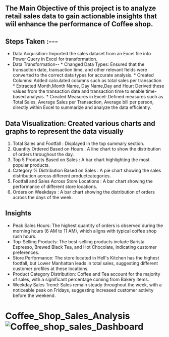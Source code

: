 ## The Main Objective of this project is to analyze retail sales data to gain actionable insights that wiil enhance the performance of Coffee shop.
   
   
   ## Steps Taken  :---
 * Data Acquisition: Imported the sales dataset from an Excel file into Power Query in Excel for transformation.
 * Data Transformation--
       * Changed Data Types: Ensured that the transaction date, transaction time, and other relevant fields were converted to the correct data types for accurate analysis.
       * Created Columns: Added calculated columns such as total sales per transaction
       * Extracted Month,Month Name, Day Name,Day and Hour: Derived these values from the transaction date and transaction time to enable time-based analysis. 
       * Created Measures in Excel: Defined measures such as Total Sales, Average Sales per Transaction, Average bill per person, directly within Excel to summarize and analyze the data 
          efficiently.


## Data Visualization: Created various charts and graphs to represent the data visually

  1. Total Sales and Footfall : Displayed in the top summary section.
  2. Quantity Ordered Based on Hours : A line chart to show the distribution of orders throughout the day.
  3. Top 5 Products Based on Sales : A bar chart highlighting the most popular products.
  4. Category % Distribution Based on Sales : A pie chart showing the sales distribution across different productcategories.
  5. Footfall and Sales Across Store Locations : A bar chart showing the performance of different store locations.
  6. Orders on Weekdays : A bar chart showing the distribution of orders across the days of the week.
 
 
 ## Insights
  
  * Peak Sales Hours: The highest quantity of orders is observed during the morning hours (6 AM to 11 AM), which aligns with typical coffee shop rush hours.
  * Top-Selling Products: The best-selling products include Barista Espresso, Brewed Black Tea, and Hot Chocolate, indicating customer preferences.
  * Store Performance: The store located in Hell's Kitchen has the highest footfall, but Lower Manhattan leads in total sales, suggesting different customer profiles at these locations.
  * Product Category Distribution: Coffee and Tea account for the majority of sales, with a significant percentage coming from Bakery items.
  * Weekday Sales Trend: Sales remain steady throughout the week, with a noticeable peak on Fridays, suggesting increased customer activity before the weekend.












# Coffee_Shop_Sales_Analysis![Coffee_shop_sales_Dashboard](https://github.com/user-attachments/assets/5f3eefab-2801-4e5b-8c94-527787860718)
